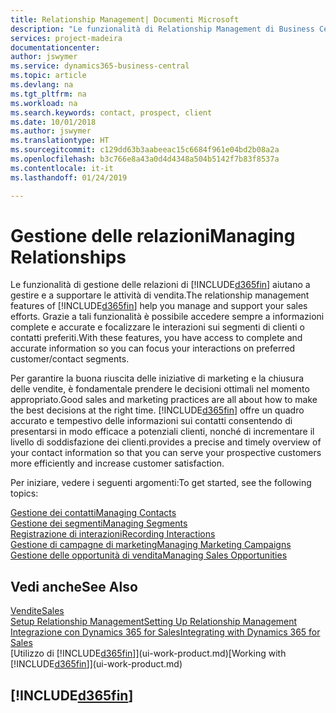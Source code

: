 ```yaml
---
title: Relationship Management| Documenti Microsoft
description: "Le funzionalità di Relationship Management di Business Central supportano le attività di vendita e consentono di accedere alle informazioni sui contatti e i potenziali clienti in modo da poter assistere in modo efficiente i clienti."
services: project-madeira
documentationcenter: 
author: jswymer
ms.service: dynamics365-business-central
ms.topic: article
ms.devlang: na
ms.tgt_pltfrm: na
ms.workload: na
ms.search.keywords: contact, prospect, client
ms.date: 10/01/2018
ms.author: jswymer
ms.translationtype: HT
ms.sourcegitcommit: c129dd63b3aabeeac15c6684f961e04bd2b08a2a
ms.openlocfilehash: b3c766e8a43a0d4d4348a504b5142f7b83f8537a
ms.contentlocale: it-it
ms.lasthandoff: 01/24/2019

---
```

# <a name="managing-relationships"></a><span data-ttu-id="ee53c-103">Gestione delle relazioni</span><span class="sxs-lookup"><span data-stu-id="ee53c-103">Managing Relationships</span></span>
<span data-ttu-id="ee53c-104">Le funzionalità di gestione delle relazioni di [!INCLUDE[d365fin](includes/d365fin_md.md)] aiutano a gestire e a supportare le attività di vendita.</span><span class="sxs-lookup"><span data-stu-id="ee53c-104">The relationship management features of [!INCLUDE[d365fin](includes/d365fin_md.md)] help you manage and support your sales efforts.</span></span> <span data-ttu-id="ee53c-105">Grazie a tali funzionalità è possibile accedere sempre a informazioni complete e accurate e focalizzare le interazioni sui segmenti di clienti o contatti preferiti.</span><span class="sxs-lookup"><span data-stu-id="ee53c-105">With these features, you have access to complete and accurate information so you can focus your interactions on preferred customer/contact segments.</span></span>

<span data-ttu-id="ee53c-106">Per garantire la buona riuscita delle iniziative di marketing e la chiusura delle vendite, è fondamentale prendere le decisioni ottimali nel momento appropriato.</span><span class="sxs-lookup"><span data-stu-id="ee53c-106">Good sales and marketing practices are all about how to make the best decisions at the right time.</span></span> [!INCLUDE[d365fin](includes/d365fin_md.md)] <span data-ttu-id="ee53c-107">offre un quadro accurato e tempestivo delle informazioni sui contatti consentendo di presentarsi in modo efficace a potenziali clienti, nonché di incrementare il livello di soddisfazione dei clienti.</span><span class="sxs-lookup"><span data-stu-id="ee53c-107">provides a precise and timely overview of your contact information so that you can serve your prospective customers more efficiently and increase customer satisfaction.</span></span>

<span data-ttu-id="ee53c-108">Per iniziare, vedere i seguenti argomenti:</span><span class="sxs-lookup"><span data-stu-id="ee53c-108">To get started, see the following topics:</span></span>

[<span data-ttu-id="ee53c-109">Gestione dei contatti</span><span class="sxs-lookup"><span data-stu-id="ee53c-109">Managing Contacts</span></span>](marketing-contacts.md)  
[<span data-ttu-id="ee53c-110">Gestione dei segmenti</span><span class="sxs-lookup"><span data-stu-id="ee53c-110">Managing Segments</span></span>](marketing-segments.md)  
[<span data-ttu-id="ee53c-111">Registrazione di interazioni</span><span class="sxs-lookup"><span data-stu-id="ee53c-111">Recording Interactions</span></span>](marketing-interactions.md)  
[<span data-ttu-id="ee53c-112">Gestione di campagne di marketing</span><span class="sxs-lookup"><span data-stu-id="ee53c-112">Managing Marketing Campaigns</span></span>](marketing-campaigns.md)  
[<span data-ttu-id="ee53c-113">Gestione delle opportunità di vendita</span><span class="sxs-lookup"><span data-stu-id="ee53c-113">Managing Sales Opportunities</span></span>](marketing-manage-sales-opportunities.md)

## <a name="see-also"></a><span data-ttu-id="ee53c-114">Vedi anche</span><span class="sxs-lookup"><span data-stu-id="ee53c-114">See Also</span></span>
[<span data-ttu-id="ee53c-115">Vendite</span><span class="sxs-lookup"><span data-stu-id="ee53c-115">Sales</span></span>](sales-manage-sales.md)  
[<span data-ttu-id="ee53c-116">Setup Relationship Management</span><span class="sxs-lookup"><span data-stu-id="ee53c-116">Setting Up Relationship Management</span></span>](marketing-setup-marketing.md)  
[<span data-ttu-id="ee53c-117">Integrazione con Dynamics 365 for Sales</span><span class="sxs-lookup"><span data-stu-id="ee53c-117">Integrating with Dynamics 365 for Sales</span></span>](marketing-integrate-dynamicscrm.md)  
<span data-ttu-id="ee53c-118">[Utilizzo di [!INCLUDE[d365fin](includes/d365fin_md.md)]](ui-work-product.md)</span><span class="sxs-lookup"><span data-stu-id="ee53c-118">[Working with [!INCLUDE[d365fin](includes/d365fin_md.md)]](ui-work-product.md)</span></span>  

## [!INCLUDE[d365fin](includes/free_trial_md.md)]  


